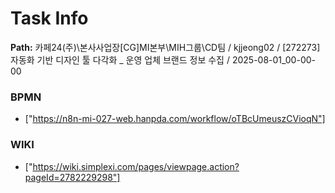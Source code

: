 # Task Info

**Path:** 카페24(주)\본사사업장\[CG]MI본부\MIH그룹\CD팀 / kjjeong02 / [272273] 자동화 기반 디자인 툴 다각화 _ 운영 업체 브랜드 정보 수집 / 2025-08-01_00-00-00

### BPMN
- ["https://n8n-mi-027-web.hanpda.com/workflow/oTBcUmeuszCVioqN"]

### WIKI
- ["https://wiki.simplexi.com/pages/viewpage.action?pageId=2782229298"]

